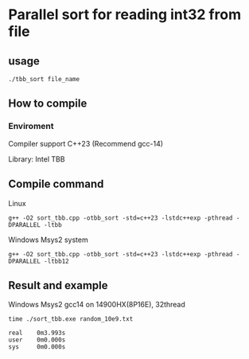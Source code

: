 # Parallel sort for reading int32 from file
## usage
```
./tbb_sort file_name
```
## How to compile
### Enviroment
Compiler support C++23 (Recommend gcc-14)

Library: Intel TBB
## Compile command
Linux
```
g++ -O2 sort_tbb.cpp -otbb_sort -std=c++23 -lstdc++exp -pthread -DPARALLEL -ltbb
```
Windows Msys2 system
```
g++ -O2 sort_tbb.cpp -otbb_sort -std=c++23 -lstdc++exp -pthread -DPARALLEL -ltbb12
```

## Result and example
Windows Msys2 gcc14 on 14900HX(8P16E), 32thread
```
time ./sort_tbb.exe random_10e9.txt

real    0m3.993s
user    0m0.000s
sys     0m0.000s
```